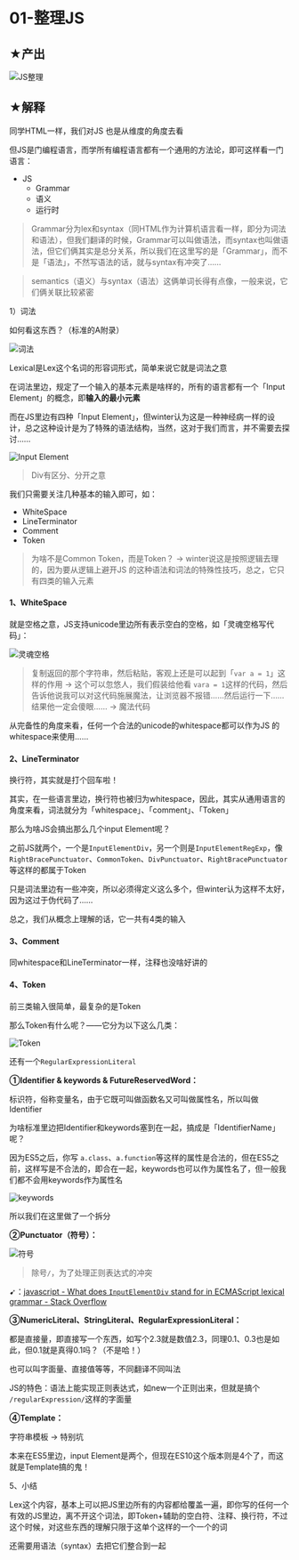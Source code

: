 # 01-整理JS

## ★产出

![JS整理](assets/img/2020-05-05-02-07-46.png)

## ★解释

同学HTML一样，我们对JS 也是从维度的角度去看

但JS是门编程语言，而学所有编程语言都有一个通用的方法论，即可这样看一门语言：

- JS
  - Grammar
  - 语义
  - 运行时

> Grammar分为lex和syntax（同HTML作为计算机语言看一样，即分为词法和语法），但我们翻译的时候，Grammar可以叫做语法，而syntax也叫做语法，但它们俩其实是总分关系，所以我们在这里写的是「Grammar」，而不是「语法」，不然写语法的话，就与syntax有冲突了……

> semantics（语义）与syntax（语法）这俩单词长得有点像，一般来说，它们俩关联比较紧密

1）词法

如何看这东西？（标准的A附录）

![词法](assets/img/2020-05-05-19-55-46.png)

Lexical是Lex这个名词的形容词形式，简单来说它就是词法之意

在词法里边，规定了一个输入的基本元素是啥样的，所有的语言都有一个「Input Element」的概念，即**输入的最小元素**

而在JS里边有四种「Input Element」，但winter认为这是一种神经病一样的设计，总之这种设计是为了特殊的语法结构，当然，这对于我们而言，并不需要去探讨……

![Input Element](assets/img/2020-05-05-20-20-46.png)

> Div有区分、分开之意

我们只需要关注几种基本的输入即可，如：

- WhiteSpace
- LineTerminator
- Comment
- Token

> 为啥不是Common Token，而是Token？ -> winter说这是按照逻辑去理的，因为要从逻辑上避开JS 的这种语法和词法的特殊性技巧，总之，它只有四类的输入元素


#### 1、WhiteSpace

就是空格之意，JS支持unicode里边所有表示空白的空格，如「灵魂空格写代码」：

![灵魂空格](assets/img/2020-05-05-20-30-10.png)

> 复制返回的那个字符串，然后粘贴，客观上还是可以起到「`var a = 1`」这样的作用 -> 这个可以忽悠人，我们假装给他看 `vara = 1`这样的代码，然后告诉他说我可以对这代码施展魔法，让浏览器不报错……然后运行一下……结果他一定会傻眼…… -> 魔法代码

从完备性的角度来看，任何一个合法的unicode的whitespace都可以作为JS 的whitespace来使用……

#### 2、LineTerminator

换行符，其实就是打个回车啦！

其实，在一些语言里边，换行符也被归为whitespace，因此，其实从通用语言的角度来看，词法就分为「whitespace」、「comment」、「Token」

那么为啥JS会搞出那么几个input Element呢？

之前JS就两个，一个是`InputElementDiv`，另一个则是`InputElementRegExp`，像 `RightBracePunctuator`、`CommonToken`、`DivPunctuator`、`RightBracePunctuator`等这样的都属于Token

只是词法里边有一些冲突，所以必须得定义这么多个，但winter认为这样不太好，因为这过于伪代码了……

总之，我们从概念上理解的话，它一共有4类的输入

#### 3、Comment

同whitespace和LineTerminator一样，注释也没啥好讲的

#### 4、Token

前三类输入很简单，最复杂的是Token

那么Token有什么呢？——它分为以下这么几类：

![Token](assets/img/2020-05-06-01-32-36.png)

还有一个`RegularExpressionLiteral`

**①Identifier & keywords & FutureReservedWord：**

标识符，俗称变量名，由于它既可叫做函数名又可叫做属性名，所以叫做Identifier

为啥标准里边把Identifier和keywords塞到在一起，搞成是「IdentifierName」呢？

因为ES5之后，你写 `a.class`、`a.function`等这样的属性是合法的，但在ES5之前，这样写是不合法的，即合在一起，keywords也可以作为属性名了，但一般我们都不会用keywords作为属性名

![keywords](assets/img/2020-05-06-01-44-38.png)

所以我们在这里做了一个拆分

**②Punctuator（符号）：**

![符号](assets/img/2020-05-06-01-47-06.png)

> 除号`/`，为了处理正则表达式的冲突

➹：[javascript - What does `InputElementDiv` stand for in ECMAScript lexical grammar - Stack Overflow](https://stackoverflow.com/questions/45722082/what-does-inputelementdiv-stand-for-in-ecmascript-lexical-grammar)

**③NumericLiteral、StringLiteral、RegularExpressionLiteral：**

都是直接量，即直接写一个东西，如写个2.3就是数值2.3，同理0.1、0.3也是如此，但0.1就是真得0.1吗？（不是哈！）

也可以叫字面量、直接值等等，不同翻译不同叫法

JS的特色：语法上能实现正则表达式，如new一个正则出来，但就是搞个 `/regularExpression/`这样的字面量

**④Template：**

字符串模板 -> 特别坑

本来在ES5里边，input Element是两个，但现在ES10这个版本则是4个了，而这就是Template搞的鬼！

5、小结

Lex这个内容，基本上可以把JS里边所有的内容都给覆盖一遍，即你写的任何一个有效的JS里边，离不开这个词法，即Token+辅助的空白符、注释、换行符，不过这个时候，对这些东西的理解只限于这单个这样的一个一个的词

还需要用语法（syntax）去把它们整合到一起
























 













































